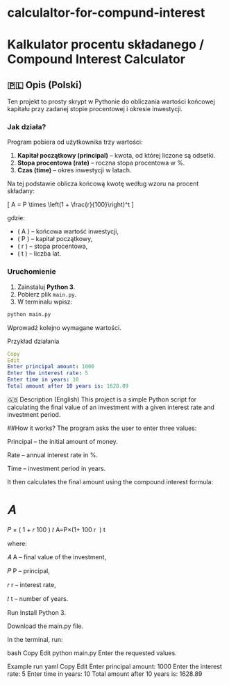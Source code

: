 # calculaltor-for-compund-interest

# Kalkulator procentu składanego / Compound Interest Calculator  

## 🇵🇱 Opis (Polski)

Ten projekt to prosty skrypt w Pythonie do obliczania wartości końcowej kapitału przy zadanej stopie procentowej i okresie inwestycji.  

### Jak działa?

Program pobiera od użytkownika trzy wartości:  
1. **Kapitał początkowy (principal)** – kwota, od której liczone są odsetki.  
2. **Stopa procentowa (rate)** – roczna stopa procentowa w %.  
3. **Czas (time)** – okres inwestycji w latach.  

Na tej podstawie oblicza końcową kwotę według wzoru na procent składany:  

\[
A = P \times \left(1 + \frac{r}{100}\right)^t
\]

gdzie:  
- \( A \) – końcowa wartość inwestycji,  
- \( P \) – kapitał początkowy,  
- \( r \) – stopa procentowa,  
- \( t \) – liczba lat.  

### Uruchomienie

1. Zainstaluj **Python 3**.  
2. Pobierz plik `main.py`.  
3. W terminalu wpisz:  

```bash
python main.py
```
Wprowadź kolejno wymagane wartości.

Przykład działania
```yaml
Copy
Edit
Enter principal amount: 1000
Enter the interest rate: 5
Enter time in years: 10
Total amount after 10 years is: 1628.89
```
🇬🇧 Description (English)
This project is a simple Python script for calculating the final value of an investment with a given interest rate and investment period.

##How it works?
The program asks the user to enter three values:

Principal – the initial amount of money.

Rate – annual interest rate in %.

Time – investment period in years.

It then calculates the final amount using the compound interest formula:

𝐴
=
𝑃
×
(
1
+
𝑟
100
)
𝑡
A=P×(1+ 
100
r
​
 ) 
t
 
where:

𝐴
A – final value of the investment,

𝑃
P – principal,

𝑟
r – interest rate,

𝑡
t – number of years.

Run
Install Python 3.

Download the main.py file.

In the terminal, run:

bash
Copy
Edit
python main.py
Enter the requested values.

Example run
yaml
Copy
Edit
Enter principal amount: 1000
Enter the interest rate: 5
Enter time in years: 10
Total amount after 10 years is: 1628.89
